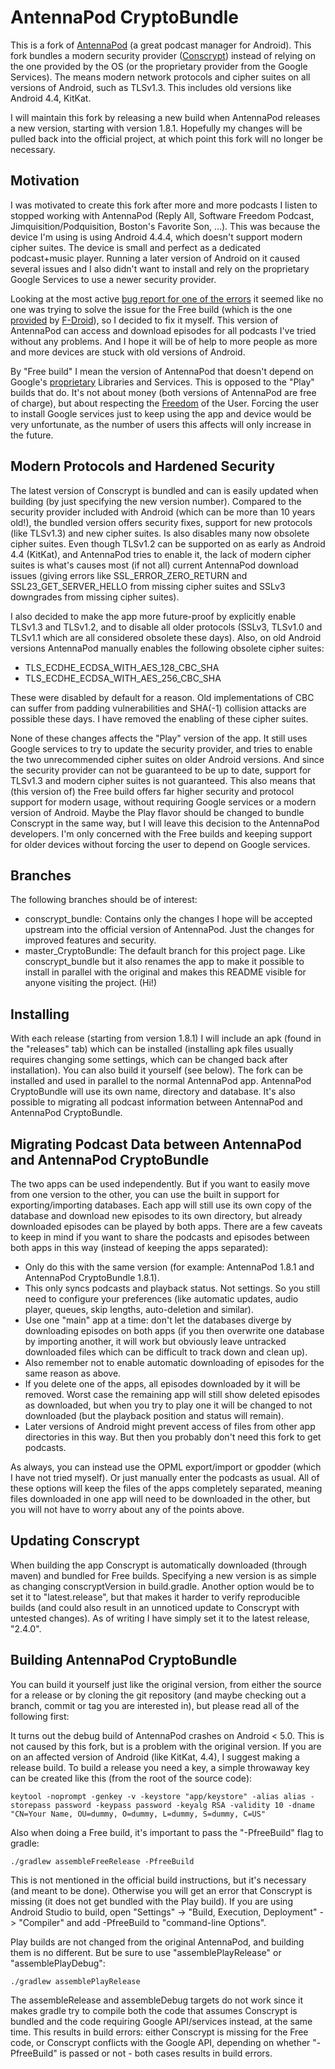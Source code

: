 # AntennaPod CryptoBundle

This is a fork of [AntennaPod](https://github.com/AntennaPod/AntennaPod) (a great podcast manager for Android). This fork bundles a modern security provider ([Conscrypt](https://github.com/google/conscrypt)) instead of relying on the one provided by the OS (or the proprietary provider from the Google Services). The means modern network protocols and cipher suites on all versions of Android, such as TLSv1.3. This includes old versions like Android 4.4, KitKat.

I will maintain this fork by releasing a new build when AntennaPod releases a new version, starting with version 1.8.1. Hopefully my changes will be pulled back into the official project, at which point this fork will no longer be necessary.

## Motivation
I was motivated to create this fork after more and more podcasts I listen to stopped working with AntennaPod (Reply All, Software Freedom Podcast, Jimquisition/Podquisition, Boston's Favorite Son, ...). This was because the device I'm using is using Android 4.4.4, which doesn't support modern cipher suites. The device is small and perfect as a dedicated podcast+music player. Running a later version of Android on it caused several issues and I also didn't want to install and rely on the proprietary Google Services to use a newer security provider.

Looking at the most active [bug report for one of the errors](https://github.com/AntennaPod/AntennaPod/issues/2814) it seemed like no one was trying to solve the issue for the Free build (which is the one [provided](https://f-droid.org/en/packages/de.danoeh.antennapod/) by [F-Droid](https://f-droid.org/)), so I decided to fix it myself. This version of AntennaPod can access and download episodes for all podcasts I've tried without any problems. And I hope it will be of help to more people as more and more devices are stuck with old versions of Android.

By "Free build" I mean the version of AntennaPod that doesn't depend on Google's [proprietary](https://www.gnu.org/proprietary/malware-google.html) Libraries and Services. This is opposed to the "Play" builds that do. It's not about money (both versions of AntennaPod are free of charge), but about respecting the [Freedom](https://www.gnu.org/philosophy/free-sw.html) of the User. Forcing the user to install Google services just to keep using the app and device would be very unfortunate, as the number of users this affects will only increase in the future.

## Modern Protocols and Hardened Security
The latest version of Conscrypt is bundled and can is easily updated when building (by just specifying the new version number). Compared to the security provider included with Android (which can be more than 10 years old!), the bundled version offers security fixes, support for new protocols (like TLSv1.3) and new cipher suites. Is also disables many now obsolete cipher suites. Even though TLSv1.2 can be supported on as early as Android 4.4 (KitKat), and AntennaPod tries to enable it, the lack of modern cipher suites is what's causes most (if not all) current AntennaPod download issues (giving errors like SSL_ERROR_ZERO_RETURN and SSL23_GET_SERVER_HELLO from missing cipher suites and SSLv3 downgrades from missing cipher suites).

I also decided to make the app more future-proof by explicitly enable TLSv1.3 and TLSv1.2, and to disable all older protocols (SSLv3, TLSv1.0 and TLSv1.1 which are all considered obsolete these days). Also, on old Android versions AntennaPod manually enables the following obsolete cipher suites:

- TLS_ECDHE_ECDSA_WITH_AES_128_CBC_SHA
- TLS_ECDHE_ECDSA_WITH_AES_256_CBC_SHA

These were disabled by default for a reason. Old implementations of CBC can suffer from padding vulnerabilities and SHA(-1) collision attacks are possible these days. I have removed the enabling of these cipher suites.

None of these changes affects the "Play" version of the app. It still uses Google services to try to update the security provider, and tries to enable the two unrecommended cipher suites on older Android versions. And since the security provider can not be guaranteed to be up to date, support for TLSv1.3 and modern cipher suites is not guaranteed. This also means that (this version of) the Free build offers far higher security and protocol support for modern usage, without requiring Google services or a modern version of Android. Maybe the Play flavor should be changed to bundle Conscrypt in the same way, but I will leave this decision to the AntennaPod developers. I'm only concerned with the Free builds and keeping support for older devices without forcing the user to depend on Google services.

## Branches
The following branches should be of interest:

- conscrypt_bundle: Contains only the changes I hope will be accepted upstream into the official version of AntennaPod. Just the changes for improved features and security.
- master_CryptoBundle: The default branch for this project page. Like conscrypt_bundle but it also renames the app to make it possible to install in parallel with the original and makes this README visible for anyone visiting the project. (Hi!)

## Installing
With each release (starting from version 1.8.1) I will include an apk (found in the "releases" tab) which can be installed (installing apk files usually requires changing some settings, which can be changed back after installation). You can also build it yourself (see below). The fork can be installed and used in parallel to the normal AntennaPod app. AntennaPod CryptoBundle will use its own name, directory and database. It's also possible to migrating all podcast information between AntennaPod and AntennaPod CryptoBundle.

## Migrating Podcast Data between AntennaPod and AntennaPod CryptoBundle
The two apps can be used independently. But if you want to easily move from one version to the other, you can use the built in support for exporting/importing databases. Each app will still use its own copy of the database and download new episodes to its own directory, but already downloaded episodes can be played by both apps. There are a few caveats to keep in mind if you want to share the podcasts and episodes between both apps in this way (instead of keeping the apps separated):

- Only do this with the same version (for example: AntennaPod 1.8.1 and AntennaPod CryptoBundle 1.8.1).
- This only syncs podcasts and playback status. Not settings. So you still need to configure your preferences (like automatic updates, audio player, queues, skip lengths, auto-deletion and similar).
- Use one "main" app at a time: don't let the databases diverge by downloading episodes on both apps (if you then overwrite one database by importing another, it will work but obviously leave untracked downloaded files which can be difficult to track down and clean up).
- Also remember not to enable automatic downloading of episodes for the same reason as above.
- If you delete one of the apps, all episodes downloaded by it will be removed. Worst case the remaining app will still show deleted episodes as downloaded, but when you try to play one it will be changed to not downloaded (but the playback position and status will remain).
- Later versions of Android might prevent access of files from other app directories in this way. But then you probably don't need this fork to get podcasts.

As always, you can instead use the OPML export/import or gpodder (which I have not tried myself). Or just manually enter the podcasts as usual. All of these options will keep the files of the apps completely separated, meaning files downloaded in one app will need to be downloaded in the other, but you will not have to worry about any of the points above.

## Updating Conscrypt
When building the app Conscrypt is automatically downloaded (through maven) and bundled for Free builds. Specifying a new version is as simple as changing conscryptVersion in build.gradle. Another option would be to set it to "latest.release", but that makes it harder to verify reproducible builds (and could also result in an unnoticed update to Conscrypt with untested changes). As of writing I have simply set it to the latest release, "2.4.0".

## Building AntennaPod CryptoBundle
You can build it yourself just like the original version, from either the source for a release or by cloning the git repository (and maybe checking out a branch, commit or tag you are interested in), but please read all of the following first:

It turns out the debug build of AntennaPod crashes on Android < 5.0. This is not caused by this fork, but is a problem with the original version. If you are on an affected version of Android (like KitKat, 4.4), I suggest making a release build. To build a release you need a key, a simple throwaway key can be created like this (from the root of the source code):

```
keytool -noprompt -genkey -v -keystore "app/keystore" -alias alias -storepass password -keypass password -keyalg RSA -validity 10 -dname "CN=Your Name, OU=dummy, O=dummy, L=dummy, S=dummy, C=US"
```

Also when doing a Free build, it's important to pass the "-PfreeBuild" flag to gradle:
```
./gradlew assembleFreeRelease -PfreeBuild
```
This is not mentioned in the official build instructions, but it's necessary (and meant to be done). Otherwise you will get an error that Conscrypt is missing (it does not get bundled with the Play build). If you are using Android Studio to build, open "Settings" -> "Build, Execution, Deployment" -> "Compiler" and add -PfreeBuild to "command-line Options".

Play builds are not changed from the original AntennaPod, and building them is no different. But be sure to use "assemblePlayRelease" or "assemblePlayDebug":
```
./gradlew assemblePlayRelease
```
The assembleRelease and assembleDebug targets do not work since it makes gradle try to compile both the code that assumes Conscrypt is bundled and the code requiring Google API/services instead, at the same time. This results in build errors: either Conscrypt is missing for the Free code, or Conscrypt conflicts with the Google API, depending on whether "-PfreeBuild" is passed or not - both cases results in build errors.
